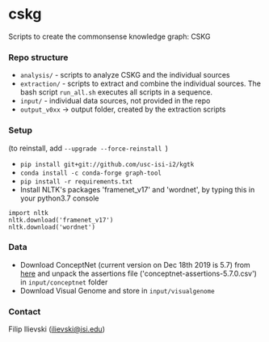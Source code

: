 # cskg
Scripts to create the commonsense knowledge graph: CSKG

### Repo structure

* `analysis/` - scripts to analyze CSKG and the individual sources
* `extraction/` - scripts to extract and combine the individual sources. The bash script `run_all.sh` executes all scripts in a sequence.
* `input/` - individual data sources, not provided in the repo
* `output_v0xx` -> output folder, created by the extraction scripts

### Setup
(to reinstall, add `--upgrade --force-reinstall `)

* `pip install git+git://github.com/usc-isi-i2/kgtk`
* `conda install -c conda-forge graph-tool`
* `pip install -r requirements.txt`
* Install NLTK's packages 'framenet_v17' and 'wordnet', by typing this in your python3.7 console
```
import nltk
nltk.download('framenet_v17')
nltk.download('wordnet')
```

### Data
* Download ConceptNet (current version on Dec 18th 2019 is 5.7) from [here](https://github.com/commonsense/conceptnet5/wiki/Downloads) and unpack the assertions file ('conceptnet-assertions-5.7.0.csv') in `input/conceptnet` folder
* Download Visual Genome and store in `input/visualgenome`


### Contact
Filip Ilievski (ilievski@isi.edu)

